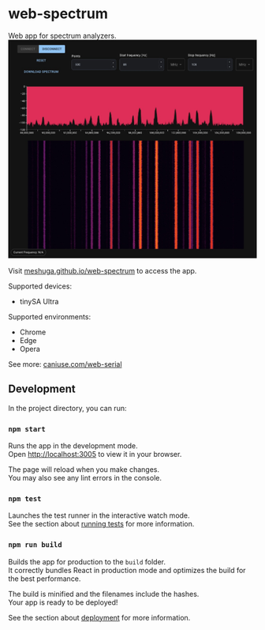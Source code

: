 # web-spectrum
Web app for spectrum analyzers.
![waterfall ](waterfall.jpg)

Visit [meshuga.github.io/web-spectrum](https://meshuga.github.io/web-spectrum/) to access the app.

Supported devices:
* tinySA Ultra

Supported environments:
* Chrome
* Edge
* Opera

See more: [caniuse.com/web-serial](https://caniuse.com/web-serial)

## Development

In the project directory, you can run:

### `npm start`

Runs the app in the development mode.\
Open [http://localhost:3005](http://localhost:3005) to view it in your browser.

The page will reload when you make changes.\
You may also see any lint errors in the console.

### `npm test`

Launches the test runner in the interactive watch mode.\
See the section about [running tests](https://facebook.github.io/create-react-app/docs/running-tests) for more information.

### `npm run build`

Builds the app for production to the `build` folder.\
It correctly bundles React in production mode and optimizes the build for the best performance.

The build is minified and the filenames include the hashes.\
Your app is ready to be deployed!

See the section about [deployment](https://facebook.github.io/create-react-app/docs/deployment) for more information.
